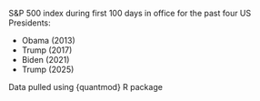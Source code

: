 S&P 500 index during first 100 days in office for the past four US Presidents:

- Obama (2013)
- Trump (2017)
- Biden (2021)
- Trump (2025)

Data pulled using {quantmod} R package